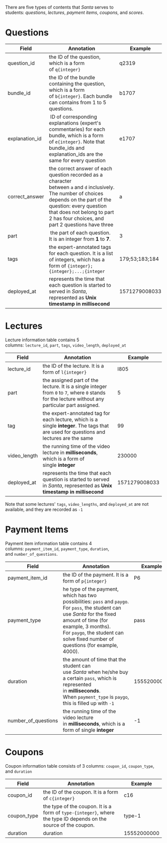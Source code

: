 There are five types of contents that _Santa_ serves to students: _questions_, _lectures_, _payment items_, _coupons_, and _scores_.
# Questions
| Field          | Annotation                                                                                                                                                                                                                                              | Example        |
| -------------- | ------------------------------------------------------------------------------------------------------------------------------------------------------------------------------------------------------------------------------------------------------- | -------------- |
| question_id    | the ID of the question, which is a form of `q{integer}`                                                                                                                                                                                                 | q2319          |
| bundle_id      | the ID of the bundle containing the question, which is a form of `b{integer}`. Each bundle can contains from 1 to 5 questions.                                                                                                                          | b1707          |
| explanation_id |  ID of corresponding explanations (expert's commentaries) for each bundle, which is a form of `e{integer}`. Note that bundle_ids and explanation_ids are the same for every question                                                                    | e1707          |
| correct_answer | the correct answer of each question recorded as a character between `a` and `d` inclusively. The number of choices depends on the part of the question: every question that does not belong to part 2 has four choices, and part 2 questions have three | a              |
| part           |  the part of each question. It is an integer from **1** to **7**.                                                                                                                                                                                       | 3              |
| tags           | the expert-annotated tags for each question. It is a list of integers, which has a form of `{integer};{integer};...;{integer`                                                                                                                           | 179;53;183;184 |
| deployed_at    | represents the time that each question is started to served in _Santa_, represented as **Unix timestamp in millisecond**                                                                                                                                | 1571279008033  |
# Lectures
Lecture information table contains 5 columns: `lecture_id`, `part`, `tags`, `video_length`, `deployed_at`

| Field        | Annotation                                                                                                                                       | Example       |
| ------------ | ------------------------------------------------------------------------------------------------------------------------------------------------ | ------------- |
| lecture_id   | the ID of the lecture. It is a form of `l{integer}`                                                                                              | I805          |
| part         | the assigned part of the lecture. It is a single integer from `0` to `7`, where `0` stands for the lecture without any particular part assigned. | 5             |
| tag          | the expert-annotated tag for each lecture, which is a single **integer**. The tags that are used for questions and lectures are the same         | 99            |
| video_length | the running time of the video lecture in **milliseconds**, which is a form of single **integer**                                                 | 230000        |
| deployed_at  | represents the time that each question is started to served in _Santa_, represented as **Unix timestamp in millisecond**                         | 1571279008033 |
Note that some lectures' `tags`, `video_lengths`, and `deployed_at` are not available, and they are recorded as `-1`

# Payment Items
Payment item information table contains 4 columns: `payment_item_id`, `payment_type`, `duration`, and `number_of_questions`.

| Field               | Annotation                                                                                                                                                                                                                                               | Example     |
| ------------------- | -------------------------------------------------------------------------------------------------------------------------------------------------------------------------------------------------------------------------------------------------------- | ----------- |
| payment_item_id     | the ID of the payment. It is a form of `p{integer}`                                                                                                                                                                                                      | P6          |
| payment_type        | he type of the payment, which has two possibilities: `pass` and `paygo`. For `pass`, the student can use _Santa_ for the fixed amount of time (for example, 3 months). For `paygo`, the student can solve fixed number of questions (for example, 4000). | pass        |
| duration            | the amount of time that the student can use _Santa_ when he/she buy a certain `pass`, which is represented in **milliseconds**. When `payment_type` is `paygo`, this is filled up with `-1`                                                              | 15552000000 |
| number_of_questions | the running time of the video lecture in **milliseconds**, which is a form of single **integer**                                                                                                                                                         | -1          |
#  Coupons
Coupon information table consists of 3 columns: `coupon_id`, `coupon_type`, and `duration`

| Field       | Annotation                                                                                                       | Example     |
| ----------- | ---------------------------------------------------------------------------------------------------------------- | ----------- |
| coupon_id   | the ID of the coupon. It is a form of `c{integer}`                                                               | c16         |
| coupon_type | the type of the coupon. It is a form of `type-{integer}`, where the type ID depends on the source of the coupon. | type-1      |
| duration    | duration                                                                                                         | 15552000000 |
